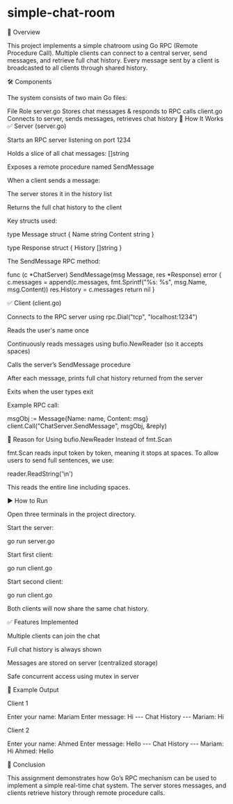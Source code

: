 # simple-chat-room
📖 Overview

This project implements a simple chatroom using Go RPC (Remote Procedure Call).
Multiple clients can connect to a central server, send messages, and retrieve full chat history.
Every message sent by a client is broadcasted to all clients through shared history.

🛠 Components

The system consists of two main Go files:

File	Role
server.go	Stores chat messages & responds to RPC calls
client.go	Connects to server, sends messages, retrieves chat history
📌 How It Works
✅ Server (server.go)

Starts an RPC server listening on port 1234

Holds a slice of all chat messages: []string

Exposes a remote procedure named SendMessage

When a client sends a message:

The server stores it in the history list

Returns the full chat history to the client

Key structs used:

type Message struct {
	Name    string
	Content string
}

type Response struct {
	History []string
}


The SendMessage RPC method:

func (c *ChatServer) SendMessage(msg Message, res *Response) error {
    c.messages = append(c.messages, fmt.Sprintf("%s: %s", msg.Name, msg.Content))
    res.History = c.messages
    return nil
}

✅ Client (client.go)

Connects to the RPC server using rpc.Dial("tcp", "localhost:1234")

Reads the user's name once

Continuously reads messages using bufio.NewReader (so it accepts spaces)

Calls the server’s SendMessage procedure

After each message, prints full chat history returned from the server

Exits when the user types exit

Example RPC call:

msgObj := Message{Name: name, Content: msg}
client.Call("ChatServer.SendMessage", msgObj, &reply)

🧠 Reason for Using bufio.NewReader Instead of fmt.Scan

fmt.Scan reads input token by token, meaning it stops at spaces.
To allow users to send full sentences, we use:

reader.ReadString('\n')


This reads the entire line including spaces.

▶️ How to Run

Open three terminals in the project directory.

Start the server:

go run server.go


Start first client:

go run client.go


Start second client:

go run client.go


Both clients will now share the same chat history.

✅ Features Implemented

Multiple clients can join the chat

Full chat history is always shown

Messages are stored on server (centralized storage)

Safe concurrent access using mutex in server

📌 Example Output

Client 1

Enter your name: Mariam
Enter message: Hi
--- Chat History ---
Mariam: Hi


Client 2

Enter your name: Ahmed
Enter message: Hello
--- Chat History ---
Mariam: Hi
Ahmed: Hello

🏁 Conclusion

This assignment demonstrates how Go’s RPC mechanism can be used to implement a simple real-time chat system.
The server stores messages, and clients retrieve history through remote procedure calls.
